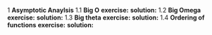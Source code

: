 1 **Asymptotic Anaylsis**
1.1 **Big O**
<your write up goes here>
**exercise:**
<your write up goes here>
**solution:**
<your write up goes here>
1.2 **Big Omega**
<your write up goes here>
**exercise:**
<your write up goes here>
**solution:**
<your write up goes here>
1.3 **Big theta**
<your write up goes here>
**exercise:**
<your write up goes here>
**solution:**
<your write up goes here>
1.4 **Ordering of functions**
<your write up goes here>
**exercise:**
<your write up goes here>
**solution:**
<your write up goes here>